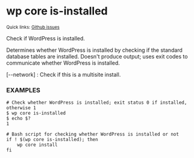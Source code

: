 # wp core is-installed

<small>Quick links: <a href="https://github.com/issues?q=is%3Aopen+label%3Acommand%3Acore-is-installed+sort%3Aupdated-desc+org%3Awp-cli">Github issues</a></small>

Check if WordPress is installed.

Determines whether WordPress is installed by checking if the standard
database tables are installed. Doesn't produce output; uses exit codes
to communicate whether WordPress is installed.

[\--network]
: Check if this is a multisite install.

### EXAMPLES

    # Check whether WordPress is installed; exit status 0 if installed, otherwise 1
    $ wp core is-installed
    $ echo $?
    1

    # Bash script for checking whether WordPress is installed or not
    if ! $(wp core is-installed); then
        wp core install
    fi


